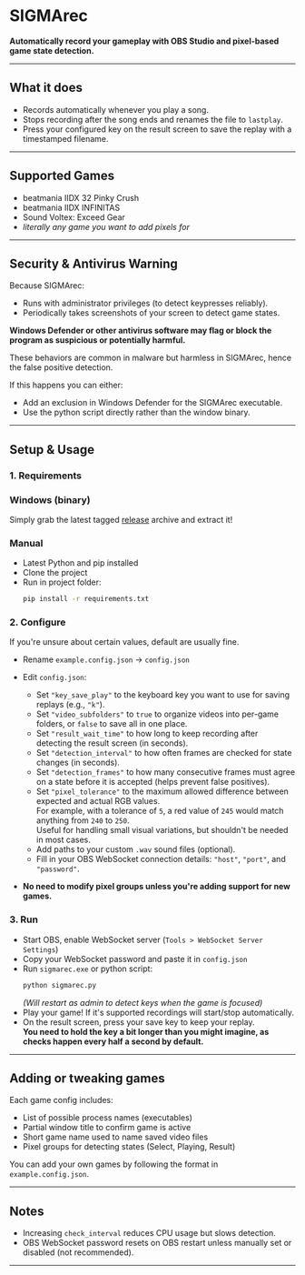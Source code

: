 # SIGMArec

**Automatically record your gameplay with OBS Studio and pixel-based game state detection.**

---

## What it does

- Records automatically whenever you play a song.
- Stops recording after the song ends and renames the file to `lastplay`.
- Press your configured key on the result screen to save the replay with a timestamped filename.

---

## Supported Games

- beatmania IIDX 32 Pinky Crush  
- beatmania IIDX INFINITAS  
- Sound Voltex: Exceed Gear
- *literally any game you want to add pixels for*

---

## Security & Antivirus Warning

Because SIGMArec:

- Runs with administrator privileges (to detect keypresses reliably).   
- Periodically takes screenshots of your screen to detect game states.

**Windows Defender or other antivirus software may flag or block the program as suspicious or potentially harmful.**

These behaviors are common in malware but harmless in SIGMArec, hence the false positive detection.

If this happens you can either:

- Add an exclusion in Windows Defender for the SIGMArec executable.
- Use the python script directly rather than the window binary.

---

## Setup & Usage

### 1. Requirements

### Windows (binary)

Simply grab the latest tagged [release](https://github.com/NotAkitake/SIGMArec/releases/) archive and extract it!

### Manual

- Latest Python and pip installed  
- Clone the project
- Run in project folder:  
  ```bash
  pip install -r requirements.txt
  ```

### 2. Configure

If you're unsure about certain values, default are usually fine.

- Rename `example.config.json` → `config.json`  
- Edit `config.json`:  
  - Set `"key_save_play"` to the keyboard key you want to use for saving replays (e.g., `"k"`).  
  - Set `"video_subfolders"` to `true` to organize videos into per-game folders, or `false` to save all in one place.  
  - Set `"result_wait_time"` to how long to keep recording after detecting the result screen (in seconds).  
  - Set `"detection_interval"` to how often frames are checked for state changes (in seconds).  
  - Set `"detection_frames"` to how many consecutive frames must agree on a state before it is accepted (helps prevent false positives).  
  - Set `"pixel_tolerance"` to the maximum allowed difference between expected and actual RGB values.  
    For example, with a tolerance of `5`, a red value of `245` would match anything from `240` to `250`.  
    Useful for handling small visual variations, but shouldn't be needed in most cases.  
  - Add paths to your custom `.wav` sound files (optional).  
  - Fill in your OBS WebSocket connection details: `"host"`, `"port"`, and `"password"`.  

- **No need to modify pixel groups unless you're adding support for new games.**

### 3. Run

- Start OBS, enable WebSocket server (`Tools > WebSocket Server Settings`)  
- Copy your WebSocket password and paste it in `config.json`  
- Run `sigmarec.exe` or python script:  
  ```bash
  python sigmarec.py
  ```  
  *(Will restart as admin to detect keys when the game is focused)*  
- Play your game! If it's supported recordings will start/stop automatically.  
- On the result screen, press your save key to keep your replay.  
**You need to hold the key a bit longer than you might imagine, as checks happen every half a second by default.**

---

## Adding or tweaking games

Each game config includes:

- List of possible process names (executables)  
- Partial window title to confirm game is active  
- Short game name used to name saved video files
- Pixel groups for detecting states (Select, Playing, Result)

You can add your own games by following the format in `example.config.json`.

---

## Notes

- Increasing `check_interval` reduces CPU usage but slows detection.  
- OBS WebSocket password resets on OBS restart unless manually set or disabled (not recommended).  

---